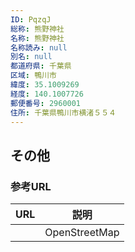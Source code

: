 ```yaml
---
ID: PqzqJ
総称: 熊野神社
名称: 熊野神社
名称読み: null
別名: null
都道府県: 千葉県
区域: 鴨川市
緯度: 35.1009269
経度: 140.1007726
郵便番号: 2960001
住所: 千葉県鴨川市横渚５５４
---
```


## その他

### 参考URL

| URL | 説明          |
| --- | ------------- |
|     | OpenStreetMap |
